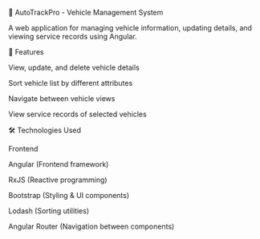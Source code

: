 🚗 AutoTrackPro -  Vehicle Management System

A web application for managing vehicle information, updating details, and viewing service records using Angular.

📌 Features

View, update, and delete vehicle details

Sort vehicle list by different attributes

Navigate between vehicle views

View service records of selected vehicles

🛠️ Technologies Used

Frontend

Angular (Frontend framework)

RxJS (Reactive programming)

Bootstrap (Styling & UI components)

Lodash (Sorting utilities)

Angular Router (Navigation between components)